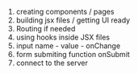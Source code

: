 1. creating components / pages 
2. building jsx files / getting UI ready
3. Routing if needed
4. using hooks inside JSX files
5. input name - value - onChange
6. form submiting function onSubmit 
7. connect to the server  